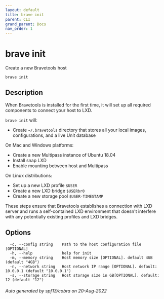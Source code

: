 ```yaml
---
layout: default
title: brave init
parent: CLI
grand_parent: Docs
nav_order: 1
---
```


# brave init

Create a new Bravetools host

```
brave init
```

## Description

When Bravetools is installed for the first time, it will set up all required components to connect your host to LXD.

`brave init` will:

* Create `~/.bravetools` directory that stores all your local images, configurations, and a live Unit database

On Mac and Windows platforms:

* Create a new Multipass instance of Ubuntu 18.04
* Install snap LXD
* Enable mounting between host and Multipass

On Linux distributions:

* Set up a new LXD profile `$USER`
* Create a new LXD bridge `$USERbr0`
* Create a new storage pool `$USER-TIMESTAMP`

These steps ensure that Bravetools establishes a connection with LXD server and runs a self-contained LXD environment that doesn't interfere with any potentially existing profiles and LXD bridges.

## Options

```
  -c, --config string    Path to the host configuration file [OPTIONAL]
  -h, --help             help for init
  -m, --memory string    Host memory size [OPTIONAL]. default 4GB (default "4GB")
  -n, --network string   Host network IP range [OPTIONAL]. default: 10.0.0.1 (default "10.0.0.1")
  -s, --storage string   Host storage size in GB[OPTIONAL]. default: 12 (default "12")
```

###### Auto generated by spf13/cobra on 20-Aug-2022
